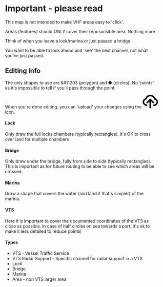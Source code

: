 # Important - please read

This map is not intended to make VHF areas easy to 'click'.

Areas (features) should *ONLY* cover their reposonsible area. Nothing more.

Think of when you leave a lock/marina or just passed a bridge. 

You want to be able to look ahead and 'see' the next channel, not what you've just passed.

## Editing info
The only shapes to use are &#11203 (polygon) and &#9679; (circles). No 'points' as it's impossible to tell if you'll pass through the point.

When you're done editing, you can 'upload' your changes using the ![26px](public/upload.png) icon.

#### Lock
Only draw the full locks chambers (typically rectangles). It's OK to cross over land for multiple chambers

#### Bridge
Only draw under the bridge, fully from side to side (typically rectangles). This is important as for future routing to be able to see which areas will be crossed.

#### Marina
Draw a shape that covers the water (and land if that's simpler) of the marina.

#### VTS
Here it is important to cover the documented coordinates of the VTS as close as possible. In case of half circles on sea towards a port, it's ok to make it less detailed to reduce points)

#### Types
- VTS - Vessel Traffic Service
- VTS Radar Support - Specific channel for radar support in a VTS
- Lock
- Bridge
- Marina
- Area - non VTS larger area

